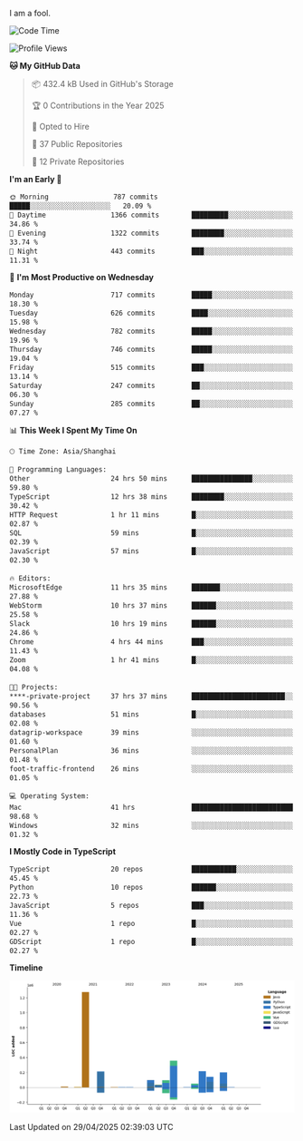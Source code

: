 I am a fool.

<!--START_SECTION:waka-->
![Code Time](http://img.shields.io/badge/Code%20Time-2%2C953%20hrs%207%20mins-blue)

![Profile Views](http://img.shields.io/badge/Profile%20Views-3-blue)

**🐱 My GitHub Data** 

> 📦 432.4 kB Used in GitHub's Storage 
 > 
> 🏆 0 Contributions in the Year 2025
 > 
> 💼 Opted to Hire
 > 
> 📜 37 Public Repositories 
 > 
> 🔑 12 Private Repositories 
 > 
**I'm an Early 🐤** 

```text
🌞 Morning                787 commits         █████░░░░░░░░░░░░░░░░░░░░   20.09 % 
🌆 Daytime                1366 commits        █████████░░░░░░░░░░░░░░░░   34.86 % 
🌃 Evening                1322 commits        ████████░░░░░░░░░░░░░░░░░   33.74 % 
🌙 Night                  443 commits         ███░░░░░░░░░░░░░░░░░░░░░░   11.31 % 
```
📅 **I'm Most Productive on Wednesday** 

```text
Monday                   717 commits         █████░░░░░░░░░░░░░░░░░░░░   18.30 % 
Tuesday                  626 commits         ████░░░░░░░░░░░░░░░░░░░░░   15.98 % 
Wednesday                782 commits         █████░░░░░░░░░░░░░░░░░░░░   19.96 % 
Thursday                 746 commits         █████░░░░░░░░░░░░░░░░░░░░   19.04 % 
Friday                   515 commits         ███░░░░░░░░░░░░░░░░░░░░░░   13.14 % 
Saturday                 247 commits         ██░░░░░░░░░░░░░░░░░░░░░░░   06.30 % 
Sunday                   285 commits         ██░░░░░░░░░░░░░░░░░░░░░░░   07.27 % 
```


📊 **This Week I Spent My Time On** 

```text
🕑︎ Time Zone: Asia/Shanghai

💬 Programming Languages: 
Other                    24 hrs 50 mins      ███████████████░░░░░░░░░░   59.80 % 
TypeScript               12 hrs 38 mins      ████████░░░░░░░░░░░░░░░░░   30.42 % 
HTTP Request             1 hr 11 mins        █░░░░░░░░░░░░░░░░░░░░░░░░   02.87 % 
SQL                      59 mins             █░░░░░░░░░░░░░░░░░░░░░░░░   02.39 % 
JavaScript               57 mins             █░░░░░░░░░░░░░░░░░░░░░░░░   02.30 % 

🔥 Editors: 
MicrosoftEdge            11 hrs 35 mins      ███████░░░░░░░░░░░░░░░░░░   27.88 % 
WebStorm                 10 hrs 37 mins      ██████░░░░░░░░░░░░░░░░░░░   25.58 % 
Slack                    10 hrs 19 mins      ██████░░░░░░░░░░░░░░░░░░░   24.86 % 
Chrome                   4 hrs 44 mins       ███░░░░░░░░░░░░░░░░░░░░░░   11.43 % 
Zoom                     1 hr 41 mins        █░░░░░░░░░░░░░░░░░░░░░░░░   04.08 % 

🐱‍💻 Projects: 
****-private-project     37 hrs 37 mins      ███████████████████████░░   90.56 % 
databases                51 mins             █░░░░░░░░░░░░░░░░░░░░░░░░   02.08 % 
datagrip-workspace       39 mins             ░░░░░░░░░░░░░░░░░░░░░░░░░   01.60 % 
PersonalPlan             36 mins             ░░░░░░░░░░░░░░░░░░░░░░░░░   01.48 % 
foot-traffic-frontend    26 mins             ░░░░░░░░░░░░░░░░░░░░░░░░░   01.05 % 

💻 Operating System: 
Mac                      41 hrs              █████████████████████████   98.68 % 
Windows                  32 mins             ░░░░░░░░░░░░░░░░░░░░░░░░░   01.32 % 
```

**I Mostly Code in TypeScript** 

```text
TypeScript               20 repos            ███████████░░░░░░░░░░░░░░   45.45 % 
Python                   10 repos            ██████░░░░░░░░░░░░░░░░░░░   22.73 % 
JavaScript               5 repos             ███░░░░░░░░░░░░░░░░░░░░░░   11.36 % 
Vue                      1 repo              █░░░░░░░░░░░░░░░░░░░░░░░░   02.27 % 
GDScript                 1 repo              █░░░░░░░░░░░░░░░░░░░░░░░░   02.27 % 
```



**Timeline**

![Lines of Code chart](https://raw.githubusercontent.com/VeejaLiu/VeejaLiu/master/assets/bar_graph.png)


 Last Updated on 29/04/2025 02:39:03 UTC
<!--END_SECTION:waka-->
